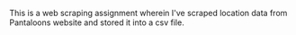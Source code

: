 This is a web scraping assignment wherein I've scraped location data from Pantaloons website and stored it into a csv file.
